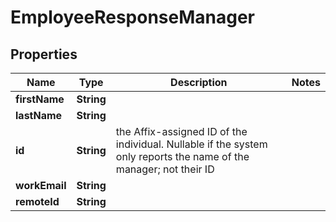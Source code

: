 

# EmployeeResponseManager


## Properties

Name | Type | Description | Notes
------------ | ------------- | ------------- | -------------
**firstName** | **String** |  | 
**lastName** | **String** |  | 
**id** | **String** | the Affix-assigned ID of the individual. Nullable if the system only reports the name of the manager; not their ID  | 
**workEmail** | **String** |  | 
**remoteId** | **String** |  | 



